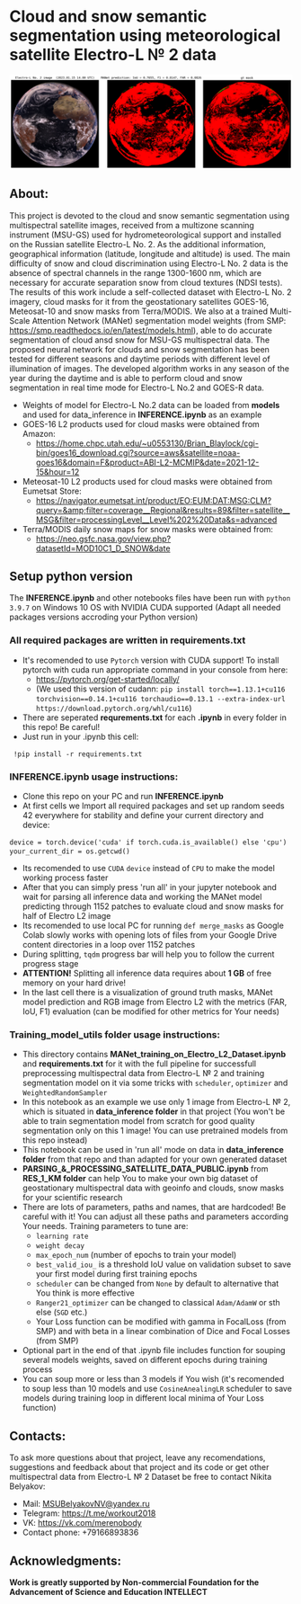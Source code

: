 # Cloud and snow semantic segmentation using meteorological satellite Electro-L № 2 data #
<img src="./l2_MANet_predict.png" width="800"/>

## **About:**

This project is devoted to the cloud and snow semantic segmentation using multispectral satellite images, received from a multizone scanning instrument (MSU-GS) used for hydrometeorological support and installed on the Russian satellite Electro-L No. 2. As the additional information, geographical information (latitude, longitude and altitude) is used. The main difficulty of snow and cloud discrimination using Electro-L No. 2 data is the absence of spectral channels in the range 1300-1600 nm, which are necessary for accurate separation snow from cloud textures (NDSI tests). The results of this work include a self-collected dataset with Electro-L No. 2 imagery, cloud masks for it from the geostationary satellites GOES-16, Meteosat-10 and snow masks from Terra/MODIS. We also at a trained Multi-Scale Attention Network (MANet) segmentation model weights (from SMP: https://smp.readthedocs.io/en/latest/models.html), able to do accurate segmentation of cloud ansd snow for MSU-GS multispectral data. The proposed  neural network for clouds and snow segmentation has been tested for different seasons and daytime periods with different level of illumination of images. The developed algorithm works in any season of the year during the daytime and is able to perform cloud and snow segmentation in real time mode for Electro-L No.2 and GOES-R data.

- Weights of model for Electro-L No.2 data can be loaded from **models** and used for data_inference in **INFERENCE.ipynb** as an example
- GOES-16 L2 products used for cloud masks were obtained from Amazon: 
  - https://home.chpc.utah.edu/~u0553130/Brian_Blaylock/cgi-bin/goes16_download.cgi?source=aws&satellite=noaa-goes16&domain=F&product=ABI-L2-MCMIP&date=2021-12-15&hour=12
- Meteosat-10 L2 products used for cloud masks were obtained from Eumetsat Store: 
  - https://navigator.eumetsat.int/product/EO:EUM:DAT:MSG:CLM?query=&amp;filter=coverage__Regional&results=89&filter=satellite__MSG&filter=processingLevel__Level%202%20Data&s=advanced
- Terra/MODIS daily snow maps for snow masks were obtained from:
  - https://neo.gsfc.nasa.gov/view.php?datasetId=MOD10C1_D_SNOW&date

## Setup python version
The **INFERENCE.ipynb** and other notebooks files have been run with `python 3.9.7` on Windows 10 OS with NVIDIA CUDA supported (Adapt all needed packages versions accroding your Python version)

### All required packages are written in requirements.txt
- It's recomended to use `Pytorch` version with CUDA support! To install pytorch with cuda run appropriate command in your console from here:
  - https://pytorch.org/get-started/locally/
  - (We used this version of cudann: `pip install torch==1.13.1+cu116 torchvision==0.14.1+cu116 torchaudio==0.13.1 --extra-index-url https://download.pytorch.org/whl/cu116`)
- There are seperated **requrements.txt** for each **.ipynb** in every folder in this repo! Be careful!
- Just run in your .ipynb this cell:
```
 !pip install -r requirements.txt
```
### INFERENCE.ipynb usage instructions:

- Clone this repo on your PC and run **INFERENCE.ipynb**
- At first cells we Import all required packages and set up random seeds 42 everywhere for stability and define your current directory and device: 
```
device = torch.device('cuda' if torch.cuda.is_available() else 'cpu')
your_current_dir = os.getcwd()
```
- Its recomended to use `CUDA` `device` instead of `CPU` to make the model working process faster
- After that you can simply press 'run all' in your jupyter notebook and wait for parsing all inference data and working the MANet model predicting through 1152 patches to evaluate cloud and snow masks for half of Electro L2 image
- Its recomended to use local PC for running `def merge_masks` as Google Colab slowly works with opening lots of files from your Google Drive content directories in a loop over 1152 patches
- During splitting, `tqdm` progress bar will help you to follow the current progress stage 
- **ATTENTION!** Splitting all inference data requires about **1 GB** of free memory on your hard drive!
- In the last cell there is a visualization of ground truth masks, MANet model prediction and RGB image from Electro L2 with the metrics (FAR, IoU, F1) evaluation (can be modified for other metrics for Your needs)

### Training_model_utils folder usage instructions:

- This directory contains **MANet_training_on_Electro_L2_Dataset.ipynb** and **requirements.txt** for it with the full pipeline for successfull preprocessing multispectral data from Electro-L № 2 and training segmentation model on it via some tricks with `scheduler`, `optimizer` and `WeightedRandomSampler`
- In this notebook as an example we use only 1 image from Electro-L № 2, which is situated in **data_inference folder** in that project (You won't be able to train segmentation model from scratch for good quality segmentation only on this 1 image! You can use pretrained models from this repo instead)
- This notebook can be used in 'run all' mode on data in **data_inference folder** from that repo and than adapted for your own generated dataset
- **PARSING_&_PROCESSING_SATELLITE_DATA_PUBLIC.ipynb** from **RES_1_KM folder** can help You to make your own big dataset of geostationary multispectral data with geoinfo and clouds, snow masks for your scientific research
- There are lots of parameters, paths and names, that are hardcoded! Be careful with it! You can adjust all these paths and parameters according Your needs. Training  parameters to tune are:
  - `learning rate`
  - `weight decay`
  - `max_epoch_num` (number of epochs to train your model)
  - `best_valid_iou_` is a threshold IoU value on validation subset to save your first model during first training epochs
  - `scheduler` can be changed from `None` by default to alternative that You think is more effective
  - `Ranger21_optimizer` can be changed to classical `Adam/AdamW` or sth else (`SGD` etc.)
  - Your Loss function can be modified with gamma in FocalLoss (from SMP) and with beta in a linear combination of Dice and Focal Losses (from SMP)
- Optional part in the end of that .ipynb file includes function for souping several models weights, saved on different epochs during training process
- You can soup more or less than 3 models if You wish (it's recomended to soup less than 10 models and use `CosineAnealingLR` scheduler to save models during training loop in different local minima of Your Loss function)

## Contacts:

To ask more questions about that project, leave any recomendations, suggestions and feedback about that project and its code or get other multispectral data from Electro-L № 2 Dataset be free to contact Nikita Belyakov:
- Mail: MSUBelyakovNV@yandex.ru
- Telegram: https://t.me/workout2018
- VK: https://vk.com/merenobody
- Contact phone: +79166893836

## Acknowledgments:

**Work is greatly supported by Non-commercial Foundation for the Advancement of Science and Education INTELLECT**

